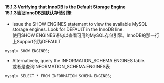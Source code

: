 #### 15.1.3 Verifying that InnoDB is the Default Storage Engine<br/>15.1.3验证InnoDB是默认存储引擎

- Issue the SHOW ENGINES statement to view the available MySQL storage engines. Look for DEFAULT in the InnoDB line.
<br/>使用SHOW ENGINES语句以查看可用的MySQL存储引擎。InnoDB的那一行上Support列为DEFAULT
```html
mysql> SHOW ENGINES;
```

- Alternatively, query the INFORMATION_SCHEMA.ENGINES table.
<br/>或者是查询INFORMATION_SCHEMA.ENGINES表
```html
mysql> SELECT * FROM INFORMATION_SCHEMA.ENGINES;
```

